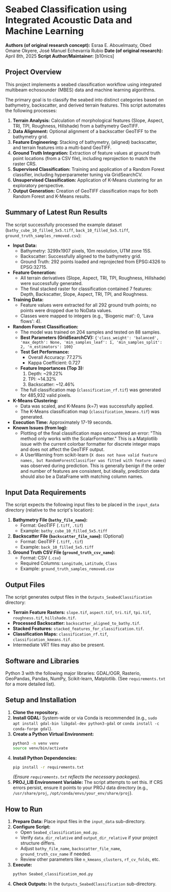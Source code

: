 # Seabed Classification using Integrated Acoustic Data and Machine Learning

**Authors (of original research concept):** Esraa E. Abouelmaaty, Obed Omane Okyere, José Manuel Echevarría Rubio
**Date (of original research):** April 8th, 2025
**Script Author/Maintainer:** [b10nics]

## Project Overview

This project implements a seabed classification workflow using integrated multibeam echosounder (MBES) data and machine learning algorithms.

The primary goal is to classify the seabed into distinct categories based on bathymetry, backscatter, and derived terrain features. This script automates the following processes:
1.  **Terrain Analysis:** Calculation of morphological features (Slope, Aspect, TRI, TPI, Roughness, Hillshade) from a bathymetry GeoTIFF.
2.  **Data Alignment:** Optional alignment of a backscatter GeoTIFF to the bathymetry grid.
3.  **Feature Engineering:** Stacking of bathymetry, (aligned) backscatter, and terrain features into a multi-band GeoTIFF.
4.  **Ground Truth Integration:** Extraction of feature values at ground truth point locations (from a CSV file), including reprojection to match the raster CRS.
5.  **Supervised Classification:** Training and application of a Random Forest classifier, including hyperparameter tuning via GridSearchCV.
6.  **Unsupervised Classification:** Application of K-Means clustering for an exploratory perspective.
7.  **Output Generation:** Creation of GeoTIFF classification maps for both Random Forest and K-Means results.

## Summary of Latest Run Results

The script successfully processed the example dataset (`bathy_cube_10_filled_5x5.tiff`, `back_10_filled_5x5.tiff`, `ground_truth_samples_removed.csv`):

*   **Input Data:**
    *   Bathymetry: 3299x1907 pixels, 10m resolution, UTM zone 15S.
    *   Backscatter: Successfully aligned to the bathymetry grid.
    *   Ground Truth: 292 points loaded and reprojected from EPSG:4326 to EPSG:32715.
*   **Feature Generation:**
    *   All terrain derivatives (Slope, Aspect, TRI, TPI, Roughness, Hillshade) were successfully generated.
    *   The final stacked raster for classification contained 7 features: Depth, Backscatter, Slope, Aspect, TRI, TPI, and Roughness.
*   **Training Data:**
    *   Feature values were extracted for all 292 ground truth points; no points were dropped due to NoData values.
    *   Classes were mapped to integers (e.g., 'Biogenic mat': 0, 'Lava flows': 4).
*   **Random Forest Classification:**
    *   The model was trained on 204 samples and tested on 88 samples.
    *   **Best Parameters (GridSearchCV):** `{'class_weight': 'balanced', 'max_depth': None, 'min_samples_leaf': 1, 'min_samples_split': 2, 'n_estimators': 100}`
    *   **Test Set Performance:**
        *   Overall Accuracy: 77.27%
        *   Kappa Coefficient: 0.727
    *   **Feature Importances (Top 3):**
        1.  Depth: ~29.22%
        2.  TPI: ~14.32%
        3.  Backscatter: ~12.46%
    *   The full classification map (`classification_rf.tif`) was generated for 485,932 valid pixels.
*   **K-Means Clustering:**
    *   Data was scaled, and K-Means (k=7) was successfully applied.
    *   The K-Means classification map (`classification_kmeans.tif`) was generated.
*   **Execution Time:** Approximately 17-19 seconds.
*   **Known Issues (from log):**
    *   Plotting of the final classification maps encountered an error: "This method only works with the ScalarFormatter." This is a Matplotlib issue with the current colorbar formatter for discrete integer maps and does not affect the GeoTIFF output.
    *   A UserWarning from scikit-learn (`X does not have valid feature names, but RandomForestClassifier was fitted with feature names`) was observed during prediction. This is generally benign if the order and number of features are consistent, but ideally, prediction data should also be a DataFrame with matching column names.

## Input Data Requirements

The script expects the following input files to be placed in the `input_data` directory (relative to the script's location):

1.  **Bathymetry File (`bathy_file_name`):**
    *   Format: GeoTIFF (`.tiff`, `.tif`)
    *   Example: `bathy_cube_10_filled_5x5.tiff`
2.  **Backscatter File (`backscatter_file_name`):** (Optional)
    *   Format: GeoTIFF (`.tiff`, `.tif`)
    *   Example: `back_10_filled_5x5.tiff`
3.  **Ground Truth CSV File (`ground_truth_csv_name`):**
    *   Format: CSV (`.csv`)
    *   Required Columns: `Longitude`, `Latitude`, `Class`
    *   Example: `ground_truth_samples_removed.csv`

## Output Files

The script generates output files in the `Outputs_SeabedClassification` directory:

*   **Terrain Feature Rasters:** `slope.tif`, `aspect.tif`, `tri.tif`, `tpi.tif`, `roughness.tif`, `hillshade.tif`.
*   **Processed Backscatter:** `backscatter_aligned_to_bathy.tif`.
*   **Stacked Features:** `stacked_features_for_classification.tif`.
*   **Classification Maps:** `classification_rf.tif`, `classification_kmeans.tif`.
*   Intermediate VRT files may also be present.

## Software and Libraries

Python 3 with the following major libraries: GDAL/OGR, Rasterio, GeoPandas, Pandas, NumPy, Scikit-learn, Matplotlib.
(See `requirements.txt` for a more detailed list).

## Setup and Installation

1.  **Clone the repository.**
2.  **Install GDAL:** System-wide or via Conda is recommended (e.g., `sudo apt install gdal-bin libgdal-dev python3-gdal` or `conda install -c conda-forge gdal`).
3.  **Create a Python Virtual Environment:**
    ```bash
    python3 -m venv venv
    source venv/bin/activate
    ```
4.  **Install Python Dependencies:**
    ```bash
    pip install -r requirements.txt
    ```
    *(Ensure `requirements.txt` reflects the necessary packages).*
5.  **PROJ_LIB Environment Variable:** The script attempts to set this. If CRS errors persist, ensure it points to your PROJ data directory (e.g., `/usr/share/proj`, `/opt/conda/envs/your_env/share/proj`).

## How to Run

1.  **Prepare Data:** Place input files in the `input_data` sub-directory.
2.  **Configure Script:**
    *   Open `Seabed_classification_mod.py`.
    *   Verify `data_dir_relative` and `output_dir_relative` if your project structure differs.
    *   Adjust `bathy_file_name`, `backscatter_file_name`, `ground_truth_csv_name` if needed.
    *   Review other parameters like `n_kmeans_clusters`, `rf_cv_folds`, etc.
3.  **Execute:**
    ```bash
    python Seabed_classification_mod.py
    ```
4.  **Check Outputs:** In the `Outputs_SeabedClassification` sub-directory.
